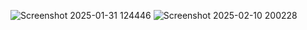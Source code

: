 ![Screenshot 2025-01-31 124446](https://github.com/user-attachments/assets/729326b6-e800-4480-8ed0-d91e06267439)
![Screenshot 2025-02-10 200228](https://github.com/user-attachments/assets/cae24bac-c616-4bd8-a536-118b86fc2ad9)
